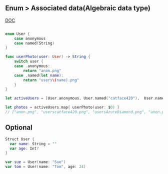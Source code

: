 Enum > Associated data(Algebraic data type)
---


[DOC](https://developer.apple.com/library/content/documentation/Swift/Conceptual/Swift_Programming_Language/Enumerations.html)

```Swift

enum User {
    case anonymous
    case named(String)
}

func userPhoto(user: User) -> String {
    switch user {
    case .anonymous:
        return "anon.png"
    case .named(let name):
        return "users\(name).png"
    }
}

let activeUsers = [User.anonymous, User.named("catface420"),  User.named("AzureDiamond"), User.anonymous]

let photos = activeUsers.map{ userPhoto(user: $0) } 
// ["anon.png", "userscatface420.png", "usersAzureDiamond.png", "anon.png"]


```


Optional
---

```Swift
Struct User {
  var name: String = ""
  var age: Int?
}

var sue = User(name: "Sue")
var tom = User(name: "Tom", age: 24)

```
